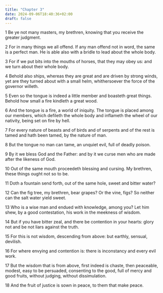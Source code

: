 ```yaml
---
title: "Chapter 3"
date: 2024-09-06T18:40:36+02:00
draft: false
---
```




1 Be ye not many masters, my brethren, knowing that you receive the greater judgment.

2 For in many things we all offend. If any man offend not in word, the same is a perfect man. He is able also with a bridle to lead about the whole body.

3 For if we put bits into the mouths of horses, that they may obey us: and we turn about their whole body.

4 Behold also ships, whereas they are great and are driven by strong winds, yet are they turned about with a small helm, whithersoever the force of the governor willeth.

5 Even so the tongue is indeed a little member and boasteth great things. Behold how small a fire kindleth a great wood.

6 And the tongue is a fire, a world of iniquity. The tongue is placed among our members, which defileth the whole body and inflameth the wheel of our nativity, being set on fire by hell.

7 For every nature of beasts and of birds and of serpents and of the rest is tamed and hath been tamed, by the nature of man.

8 But the tongue no man can tame, an unquiet evil, full of deadly poison.

9 By it we bless God and the Father: and by it we curse men who are made after the likeness of God.

10 Out of the same mouth proceedeth blessing and cursing. My brethren, these things ought not so to be.

11 Doth a fountain send forth, out of the same hole, sweet and bitter water?

12 Can the fig tree, my brethren, bear grapes? Or the vine, figs? So neither can the salt water yield sweet.

13 Who is a wise man and endued with knowledge, among you? Let him shew, by a good contestation, his work in the meekness of wisdom.

14 But if you have bitter zeal, and there be contention in your hearts: glory not and be not liars against the truth.

15 For this is not wisdom, descending from above: but earthly, sensual, devilish.

16 For where envying and contention is: there is inconstancy and every evil work.

17 But the wisdom that is from above, first indeed is chaste, then peaceable, modest, easy to be persuaded, consenting to the good, full of mercy and good fruits, without judging, without dissimulation.

18 And the fruit of justice is sown in peace, to them that make peace.

